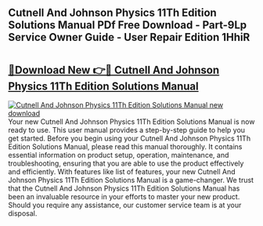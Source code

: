 ## Cutnell And Johnson Physics 11Th Edition Solutions Manual PDf Free Download - Part-9Lp Service Owner Guide - User Repair Edition 1HhiR

# <h2><a href="http://bc4249.oget.top/?id=Cutnell+And+Johnson+Physics+11Th+Edition+Solutions+Manual">🔗Download New 👉🔴 Cutnell And Johnson Physics 11Th Edition Solutions Manual</a></h2>

[![Cutnell And Johnson Physics 11Th Edition Solutions Manual new download](https://i.imgur.com/5g1atiW.png)](http://bc4249.oget.top/?id=Cutnell+And+Johnson+Physics+11Th+Edition+Solutions+Manual)
Your new Cutnell And Johnson Physics 11Th Edition Solutions Manual is now ready to use. This user manual provides a step-by-step guide to help you get started. Before you begin using your Cutnell And Johnson Physics 11Th Edition Solutions Manual, please read this manual thoroughly. It contains essential information on product setup, operation, maintenance, and troubleshooting, ensuring that you are able to use the product effectively and efficiently. With features like list of features, your new Cutnell And Johnson Physics 11Th Edition Solutions Manual is a game-changer. We trust that the Cutnell And Johnson Physics 11Th Edition Solutions Manual has been an invaluable resource in your efforts to master your new product. Should you require any assistance, our customer service team is at your disposal.
